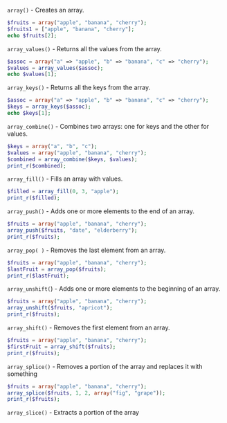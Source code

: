 `array()` - Creates an array. 
```php
$fruits = array("apple", "banana", "cherry");
$fruits1 = ["apple", "banana", "cherry"];
echo $fruits[2];
```

`array_values()` - Returns all the values from the array. 
```php
$assoc = array("a" => "apple", "b" => "banana", "c" => "cherry");
$values = array_values($assoc);
echo $values[1];
```

`array_keys()` - Returns all the keys from the array. 
```php
$assoc = array("a" => "apple", "b" => "banana", "c" => "cherry"); 
$keys = array_keys($assoc);
echo $keys[1];
```

`array_combine()` - Combines two arrays: one for keys and the other for values.
```php
$keys = array("a", "b", "c"); 
$values = array("apple", "banana", "cherry"); 
$combined = array_combine($keys, $values);
print_r($combined);
```

`array_fill()` - Fills an array with values. 
```php
$filled = array_fill(0, 3, "apple");
print_r($filled);
```

`array_push()` - Adds one or more elements to the end of an array.
```php
$fruits = array("apple", "banana", "cherry"); 
array_push($fruits, "date", "elderberry");
print_r($fruits);
```

`array_pop( )` - Removes the last element from an array. 
```php
$fruits = array("apple", "banana", "cherry"); 
$lastFruit = array_pop($fruits);
print_r($lastFruit);
```

`array_unshift(`) - Adds one or more elements to the beginning of an array.
```php
$fruits = array("apple", "banana", "cherry"); 
array_unshift($fruits, "apricot");
print_r($fruits);
```

`array_shift()` - Removes the first element from an array. 
```php
$fruits = array("apple", "banana", "cherry"); 
$firstFruit = array_shift($fruits);
print_r($fruits);
```

`array_splice()` - Removes a portion of the array and replaces it with something
```php
$fruits = array("apple", "banana", "cherry"); 
array_splice($fruits, 1, 2, array("fig", "grape"));
print_r($fruits);
```

`array_slice()` - Extracts a portion of the array
```php

```